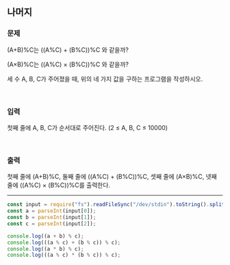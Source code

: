 ## 나머지

### 문제

(A+B)%C는 ((A%C) + (B%C))%C 와 같을까?

(A×B)%C는 ((A%C) × (B%C))%C 와 같을까?

세 수 A, B, C가 주어졌을 때, 위의 네 가지 값을 구하는 프로그램을 작성하시오.

<br/>

### 입력

첫째 줄에 A, B, C가 순서대로 주어진다. (2 ≤ A, B, C ≤ 10000)

<br/>

### 출력

첫째 줄에 (A+B)%C, 둘째 줄에 ((A%C) + (B%C))%C, 셋째 줄에 (A×B)%C, 넷째 줄에 ((A%C) × (B%C))%C를 출력한다.

---

```js
const input = require("fs").readFileSync("/dev/stdin").toString().split(" ");
const a = parseInt(input[0]);
const b = parseInt(input[1]);
const c = parseInt(input[2]);

console.log((a + b) % c);
console.log(((a % c) + (b % c)) % c);
console.log((a * b) % c);
console.log(((a % c) * (b % c)) % c);
```
